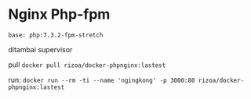 # Nginx Php-fpm

`base: php:7.3.2-fpm-stretch`

ditambai supervisor

pull
`
docker pull rizoa/docker-phpnginx:lastest
`

run:
`
docker run --rm -ti --name 'ngingkong' -p 3000:80 rizoa/docker-phpnginx:lastest
`
